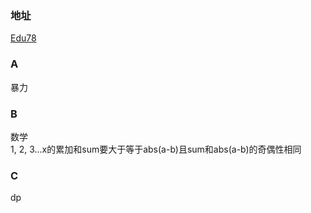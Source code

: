 ### 地址
[Edu78](https://codeforces.com/contest/1278)

### A
暴力

### B
数学  
1, 2, 3...x的累加和sum要大于等于abs(a-b)且sum和abs(a-b)的奇偶性相同

### C
dp
